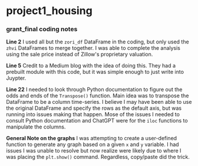 # project1_housing

### grant_final coding notes
**Line 2** I used all but the `zori_df` DataFrame in the coding, but only used the `zhvi` DataFrames to merge together.  I was able to complete the analysis using the sale price instead of Zillow's proprietary valuation.

**Line 5** Credit to a Medium blog with the idea of doing this.  They had a prebuilt module with this code, but it was simple enough to just write into Juypter.

**Line 22** I needed to look through Python documentation to figure out the odds and ends of the `Transpose()` function.  Main idea was to transpose the DataFrame to be a column time-series.  I believe I may have been able to use the original DataFrame and specify the rows as the default axis, but was running into issues making that happen.  Mose of the issues I needed to consult Python documentation and ChatGPT were for the `iloc` functions to manipulate the columns.

**General Note on the graphs** I was attempting to create a user-defined function to generate any graph based on a given `x` and `y` variable.  I had issues I was unable to resolve but now realize were likely due to where I was placing the `plt.show()` command.  Regardless, copy/paste did the trick.
